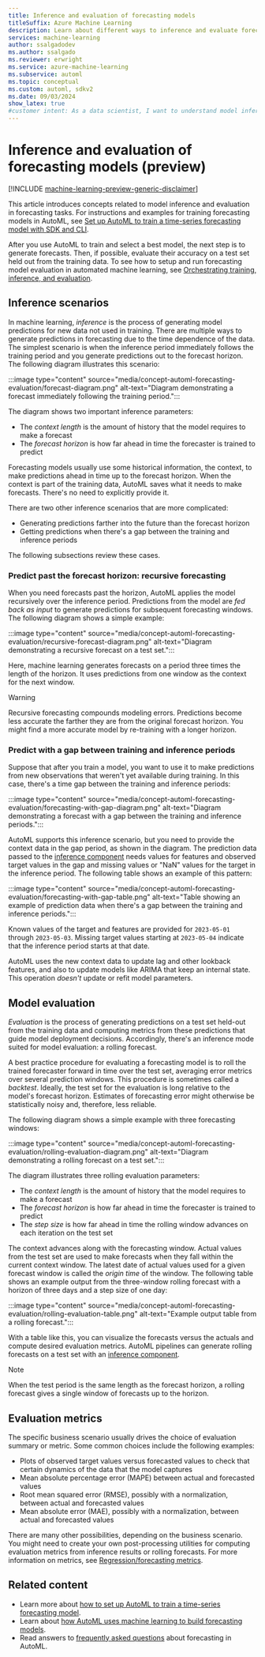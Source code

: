 ```yaml
---
title: Inference and evaluation of forecasting models
titleSuffix: Azure Machine Learning
description: Learn about different ways to inference and evaluate forecasting models using Azure Machine Learning.
services: machine-learning
author: ssalgadodev
ms.author: ssalgado
ms.reviewer: erwright
ms.service: azure-machine-learning
ms.subservice: automl
ms.topic: conceptual
ms.custom: automl, sdkv2
ms.date: 09/03/2024
show_latex: true
#customer intent: As a data scientist, I want to understand model inference and evaluation in forecasting tasks.
---
```


# Inference and evaluation of forecasting models (preview)

[!INCLUDE [machine-learning-preview-generic-disclaimer](./includes/machine-learning-preview-generic-disclaimer.md)]

This article introduces concepts related to model inference and evaluation in forecasting tasks. For instructions and examples for training forecasting models in AutoML, see [Set up AutoML to train a time-series forecasting model with SDK and CLI](./how-to-auto-train-forecast.md).

After you use AutoML to train and select a best model, the next step is to generate forecasts. Then, if possible, evaluate their accuracy on a test set held out from the training data. To see how to setup and run forecasting model evaluation in automated machine learning, see [Orchestrating training, inference, and evaluation](how-to-auto-train-forecast.md#orchestrating-training-inference-and-evaluation-with-components-and-pipelines).

## Inference scenarios

In machine learning, *inference* is the process of generating model predictions for new data not used in training. There are multiple ways to generate predictions in forecasting due to the time dependence of the data. The simplest scenario is when the inference period immediately follows the training period and you generate predictions out to the forecast horizon. The following diagram illustrates this scenario:

:::image type="content" source="media/concept-automl-forecasting-evaluation/forecast-diagram.png" alt-text="Diagram demonstrating a forecast immediately following the training period.":::

The diagram shows two important inference parameters:

- The *context length* is the amount of history that the model requires to make a forecast
- The *forecast horizon* is how far ahead in time the forecaster is trained to predict

Forecasting models usually use some historical information, the context, to make predictions ahead in time up to the forecast horizon. When the context is part of the training data, AutoML saves what it needs to make forecasts. There's no need to explicitly provide it.

There are two other inference scenarios that are more complicated:

- Generating predictions farther into the future than the forecast horizon
- Getting predictions when there's a gap between the training and inference periods

The following subsections review these cases.

### Predict past the forecast horizon: recursive forecasting

When you need forecasts past the horizon, AutoML applies the model recursively over the inference period. Predictions from the model are *fed back as input* to generate predictions for subsequent forecasting windows. The following diagram shows a simple example:

:::image type="content" source="media/concept-automl-forecasting-evaluation/recursive-forecast-diagram.png" alt-text="Diagram demonstrating a recursive forecast on a test set.":::

Here, machine learning generates forecasts on a period three times the length of the horizon. It uses predictions from one window as the context for the next window.

> [!WARNING]
> Recursive forecasting compounds modeling errors. Predictions become less accurate the farther they are from the original forecast horizon. You might find a more accurate model by re-training with a longer horizon.

### Predict with a gap between training and inference periods

Suppose that after you train a model, you want to use it to make predictions from new observations that weren't yet available during training. In this case, there's a time gap between the training and inference periods:

:::image type="content" source="media/concept-automl-forecasting-evaluation/forecasting-with-gap-diagram.png" alt-text="Diagram demonstrating a forecast with a gap between the training and inference periods.":::

AutoML supports this inference scenario, but you need to provide the context data in the gap period, as shown in the diagram. The prediction data passed to the [inference component](how-to-auto-train-forecast.md#orchestrating-training-inference-and-evaluation-with-components-and-pipelines) needs values for features and observed target values in the gap and missing values or "NaN" values for the target in the inference period. The following table shows an example of this pattern:  

:::image type="content" source="media/concept-automl-forecasting-evaluation/forecasting-with-gap-table.png" alt-text="Table showing an example of prediction data when there's a gap between the training and inference periods.":::

Known values of the target and features are provided for `2023-05-01` through `2023-05-03`. Missing target values starting at `2023-05-04` indicate that the inference period starts at that date.

AutoML uses the new context data to update lag and other lookback features, and also to update models like ARIMA that keep an internal state. This operation *doesn't* update or refit model parameters.  
  
## <a name="rolling-forecast"></a>Model evaluation

*Evaluation* is the process of generating predictions on a test set held-out from the training data and computing metrics from these predictions that guide model deployment decisions. Accordingly, there's an inference mode suited for model evaluation: a rolling forecast.

A best practice procedure for evaluating a forecasting model is to roll the trained forecaster forward in time over the test set, averaging error metrics over several prediction windows. This procedure is sometimes called a *backtest*. Ideally, the test set for the evaluation is long relative to the model's forecast horizon. Estimates of forecasting error might otherwise be statistically noisy and, therefore, less reliable.

The following diagram shows a simple example with three forecasting windows:

:::image type="content" source="media/concept-automl-forecasting-evaluation/rolling-evaluation-diagram.png" alt-text="Diagram demonstrating a rolling forecast on a test set.":::

The diagram illustrates three rolling evaluation parameters:

- The *context length* is the amount of history that the model requires to make a forecast
- The *forecast horizon* is how far ahead in time the forecaster is trained to predict
- The *step size* is how far ahead in time the rolling window advances on each iteration on the test set

The context advances along with the forecasting window. Actual values from the test set are used to make forecasts when they fall within the current context window. The latest date of actual values used for a given forecast window is called the *origin time* of the window. The following table shows an example output from the three-window rolling forecast with a horizon of three days and a step size of one day:

:::image type="content" source="media/concept-automl-forecasting-evaluation/rolling-evaluation-table.png" alt-text="Example output table from a rolling forecast.":::

With a table like this, you can visualize the forecasts versus the actuals and compute desired evaluation metrics. AutoML pipelines can generate rolling forecasts on a test set with an [inference component](how-to-auto-train-forecast.md#orchestrating-training-inference-and-evaluation-with-components-and-pipelines).

> [!NOTE]
> When the test period is the same length as the forecast horizon, a rolling forecast gives a single window of forecasts up to the horizon.

## Evaluation metrics

The specific business scenario usually drives the choice of evaluation summary or metric. Some common choices include the following examples:

- Plots of observed target values versus forecasted values to check that certain dynamics of the data that the model captures
- Mean absolute percentage error (MAPE) between actual and forecasted values
- Root mean squared error (RMSE), possibly with a normalization, between actual and forecasted values
- Mean absolute error (MAE), possibly with a normalization, between actual and forecasted values

There are many other possibilities, depending on the business scenario. You might need to create your own post-processing utilities for computing evaluation metrics from inference results or rolling forecasts. For more information on metrics, see [Regression/forecasting metrics](how-to-understand-automated-ml.md#regressionforecasting-metrics).

## Related content

- Learn more about [how to set up AutoML to train a time-series forecasting model](./how-to-auto-train-forecast.md).
- Learn about [how AutoML uses machine learning to build forecasting models](./concept-automl-forecasting-methods.md).
- Read answers to [frequently asked questions](./how-to-automl-forecasting-faq.md) about forecasting in AutoML.
